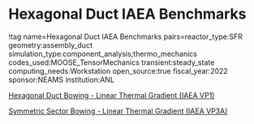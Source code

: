 # Hexagonal Duct IAEA Benchmarks

!tag name=Hexagonal Duct IAEA Benchmarks pairs=reactor_type:SFR
                       geometry:assembly_duct
                       simulation_type:component_analysis;thermo_mechanics
                       codes_used:MOOSE_TensorMechanics
                       transient:steady_state
                       computing_needs:Workstation
                       open_source:true
                       fiscal_year:2022
                       sponsor:NEAMS
                       institution:ANL

[Hexagonal Duct Bowing - Linear Thermal Gradient (IAEA VP1)](/hex_duct_linear.md)

[Symmetric Sector Bowing - Linear Thermal Gradient (IAEA VP3A)](/iaea_vp3a_symmetric_sector.md)
